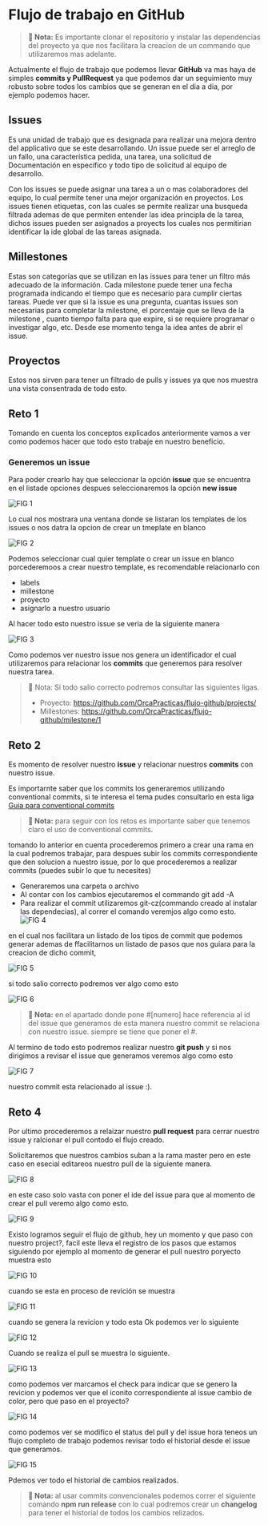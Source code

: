 # Flujo de trabajo en GitHub

> **🔖 Nota:** Es importante clonar el repositorio y instalar las dependencias del proyecto ya que nos facilitara la creacion de un commando que utilizaremos mas adelante.

Actualmente el flujo de trabajo que podemos llevar **GitHub** va mas haya de simples **commits y PullRequest** ya que podemos dar un seguimiento muy robusto sobre todos los cambios que se generan en el dia a dia, por ejemplo podemos hacer.

## Issues
Es una unidad de trabajo que es designada para realizar una mejora dentro del applicativo que se este desarrollando. Un issue puede ser el arreglo de un fallo, una característica pedida, una tarea, una solicitud de Documentación en específico y todo tipo de solicitud al equipo de desarrollo. 

Con los issues se puede asignar una tarea a un o mas colaboradores del equipo, lo cual permite tener una mejor organización en proyectos. Los issues tienen etiquetas, con las cuales se permite realizar una busqueda filtrada  ademas de que permiten entender las idea principla de la tarea, dichos issues pueden ser asignados a proyects los cuales nos permitirian identificar la ide global de las tareas asignada.

## Millestones

Estas son categorías que se utilizan en las issues para tener un filtro más adecuado de la información. Cada milestone puede tener una fecha programada indicando el tiempo que es necesario para cumplir ciertas tareas. Puede ver que si la issue es una pregunta, cuantas issues son necesarias para completar la milestone, el porcentaje que se lleva de la milestone , cuanto tiempo falta para que expire, si  se requiere programar o investigar algo, etc. Desde ese momento tenga la idea antes de abrir el issue.

## Proyectos

Estos nos sirven para tener un filtrado de pulls y issues ya que nos muestra una vista consentrada de todo esto. 

## Reto 1

Tomando en cuenta los conceptos explicados anteriormente vamos a ver como podemos hacer que todo esto trabaje en nuestro beneficio.

### Generemos un issue

Para poder crearlo hay que seleccionar la opción **issue** que se encuentra en el listade opciones despues seleccionaremos la opción **new issue**

![FIG 1](./assets/fig1.png)

Lo cual nos mostrara una ventana donde se listaran los templates de los issues o nos datra la opcion de crear un tmeplate en blanco

![FIG 2](./assets/fig2.png)

Podemos seleccionar cual quier template o crear un issue en blanco porcederemoos a crear nuestro template, es recomendable relacionarlo con 

- labels
- millestone 
- proyecto
- asignarlo a nuestro usuario

Al hacer todo esto nuestro issue se veria de la siguiente manera 

![FIG 3](./assets/fig3.png)

Como podemos ver nuestro issue nos genera un identificador el cual utilizaremos para relacionar los **commits** que generemos para resolver nuestra tarea.

> 📝 Nota: Si todo salio correcto podremos consultar las siguientes ligas.
> 
> - Proyecto: https://github.com/OrcaPracticas/flujo-github/projects/
> - Millestones: https://github.com/OrcaPracticas/flujo-github/milestone/1 

## Reto 2

Es momento de resolver nuestro **issue** y relacionar nuestros **commits** con nuestro issue.

Es importarnte saber que los commits los generaremos utilizando conventional commits, si te interesa el tema pudes consultarlo en esta liga [Guia para conventional commits](./CONVENTIONAL_COMMIT.md)

> **🔖 Nota:** para seguir con los retos es importante saber que tenemos claro el uso de conventional commits.

tomando lo anterior en cuenta procederemos primero a crear una rama en la cual podremos trabajar, para despues subir los commits correspondiente que den solucion a nuestro issue, por lo que procederemos a realizar commits (puedes subir lo que tu necesites)

- Generaremos una carpeta o archivo
- Al contar con los cambios ejecutaremos el commando git add -A
- Para realizar el commit utilizaremos git-cz(commando creado al instalar las dependecias), al correr el comando veremjos algo como esto.
![FIG 4](./assets/fig4.png)

en el cual nos facilitara un listado de los tipos de commit que podemos generar ademas de ffacilitarnos un listado de pasos que nos guiara para la creacion de dicho commit, 

![FIG 5](./assets/fig5.png)

si todo salio correcto podremos ver algo como esto

![FIG 6](./assets/fig6.png)

> **🔖 Nota:** en el apartado donde pone #[numero] hace referencia al id del issue que generamos de esta manera nuestro commit se relaciona con nuestro issue. siempre se tiene que poner el #.

Al termino de todo esto podremos realizar nuestro **git push** y si nos dirigimos a revisar el issue que generamos veremos algo como esto 

![FIG 7](./assets/fig7.png)

nuestro commit esta relacionado al issue :).

## Reto 4

Por ultimo procederemos a relaizar nuestro **pull request** para cerrar nuestro issue y ralcionar el pull contodo el flujo creado.

Solicitaremos que nuestros cambios suban a la rama master pero en este caso en esecial editareos nuestro pull de la siguiente manera.

![FIG 8](./assets/fig8.png)

en este caso solo vasta con poner el ide del issue para que al momento de crear el pull veremo algo como esto.

![FIG 9](./assets/fig9.png)

Existo logramos seguir el flujo de github, hey un momento y que paso con nuestro project?, facil este lleva el registro de los pasos que estamos siguiendo por ejemplo al momento de generar el pull nuestro poryecto muestra esto 

![FIG 10](./assets/fig10.png)

cuando se esta en proceso de revición se muestra

![FIG 11](./assets/fig11.png)

cuando se genera la revicion y todo esta Ok podemos ver lo siguiente

![FIG 12](./assets/fig12.png)

Cuando se realiza el pull se muestra lo siguiente.

![FIG 13](./assets/fig13.png)

como podemos ver marcamos el check para indicar que se genero la revicion y podemos ver que el iconito correspondiente al issue cambio de color, pero que paso en el proyecto?

![FIG 14](./assets/fig14.png)

como podemos ver se modifico el status del pull y del issue hora teneos un flujo completo de trabajo podemos revisar todo el historial desde el issue que generamos.

![FIG 15](./assets/fig15.png)

Pdemos ver todo el historial de cambios realizados.

> **🔖 Nota:** al usar commits convencionales podemos correr el siguiente comando **npm run release** con lo cual podremos crear un **changelog** para tener el historial de todos los cambios relizados.
